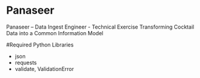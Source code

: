 # Panaseer
Panaseer – Data Ingest Engineer - Technical Exercise Transforming Cocktail Data into a Common Information Model

#Required Python Libraries
- json
- requests
- validate, ValidationError
